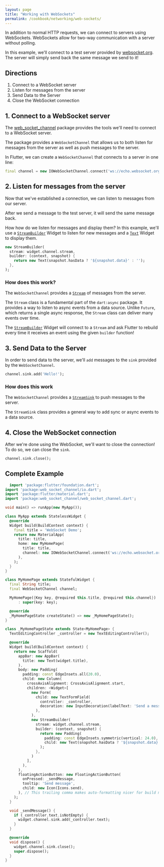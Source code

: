 ```yaml
---
layout: page
title: "Working with WebSockets"
permalink: /cookbook/networking/web-sockets/
---
```


In addition to normal HTTP requests, we can connect to servers using WebSockets.
WebSockets allow for two-way communication with a server without polling.

In this example, we'll connect to a test server provided by 
[websocket.org](http://www.websocket.org/echo.html). The server will simply send
back the same message we send to it!

## Directions

  1. Connect to a WebSocket server 
  2. Listen for messages from the server 
  3. Send Data to the Server
  4. Close the WebSocket connection
  
## 1. Connect to a WebSocket server

The [web_socket_channel](https://pub.dartlang.org/packages/web_socket_channel) 
package provides the tools we'll need to connect to a WebSocket server.

The package provides a `WebSocketChannel` that allows us to both listen for 
messages from the server as well as push messages to the server. 

In Flutter, we can create a `WebSocketChannel` that connects to a server in one 
line:

```dart
final channel = new IOWebSocketChannel.connect('ws://echo.websocket.org');
```

## 2. Listen for messages from the server

Now that we've established a connection, we can listen to messages from our 
server.

After we send a message to the test server, it will send the same message back. 

How how do we listen for messages and display them? In this example, we'll use 
a [`StreamBuilder`](https://docs.flutter.io/flutter/widgets/StreamBuilder-class.html) 
Widget to listen for new messages and a [`Text`](https://docs.flutter.io/flutter/widgets/Text-class.html) 
Widget to display them.

```dart
new StreamBuilder(
  stream: widget.channel.stream,
  builder: (context, snapshot) {
    return new Text(snapshot.hasData ? '${snapshot.data}' : '');
  },
);
```

### How does this work?

The `WebSocketChannel` provides a [`Stream`](https://docs.flutter.io/flutter/dart-async/Stream-class.html)
of messages from the server. 

The `Stream` class is a fundamental part of the `dart:async` package. It
provides a way to listen to async events from a data source. Unlike `Future`, 
which returns a single async response, the `Stream` class can deliver many
events over time. 

The [`StreamBuilder`](https://docs.flutter.io/flutter/widgets/StreamBuilder-class.html)
Widget will connect to a `Stream` and ask Flutter to rebuild every time it 
receives an event using the given `builder` function! 

## 3. Send Data to the Server

In order to send data to the server, we'll `add` messages to the `sink` provided
by the `WebSocketChannel`.

```dart
channel.sink.add('Hello!');
```

### How does this work

The `WebSocketChannel` provides a [`StreamSink`](https://docs.flutter.io/flutter/dart-async/StreamSink-class.html)
to push messages to the server. 

The `StreamSink` class provides a general way to add sync or async events to a 
data source.

## 4. Close the WebSocket connection

After we're done using the WebSocket, we'll want to close the connection! To do 
so, we can close the `sink`.

```dart
channel.sink.close();
```

## Complete Example

```dart
  import 'package:flutter/foundation.dart';
import 'package:web_socket_channel/io.dart';
import 'package:flutter/material.dart';
import 'package:web_socket_channel/web_socket_channel.dart';

void main() => runApp(new MyApp());

class MyApp extends StatelessWidget {
  @override
  Widget build(BuildContext context) {
    final title = 'WebSocket Demo';
    return new MaterialApp(
      title: title,
      home: new MyHomePage(
        title: title,
        channel: new IOWebSocketChannel.connect('ws://echo.websocket.org'),
      ),
    );
  }
}

class MyHomePage extends StatefulWidget {
  final String title;
  final WebSocketChannel channel;

  MyHomePage({Key key, @required this.title, @required this.channel})
      : super(key: key);

  @override
  _MyHomePageState createState() => new _MyHomePageState();
}

class _MyHomePageState extends State<MyHomePage> {
  TextEditingController _controller = new TextEditingController();

  @override
  Widget build(BuildContext context) {
    return new Scaffold(
      appBar: new AppBar(
        title: new Text(widget.title),
      ),
      body: new Padding(
        padding: const EdgeInsets.all(20.0),
        child: new Column(
          crossAxisAlignment: CrossAxisAlignment.start,
          children: <Widget>[
            new Form(
              child: new TextFormField(
                controller: _controller,
                decoration: new InputDecoration(labelText: 'Send a message'),
              ),
            ),
            new StreamBuilder(
              stream: widget.channel.stream,
              builder: (context, snapshot) {
                return new Padding(
                  padding: const EdgeInsets.symmetric(vertical: 24.0),
                  child: new Text(snapshot.hasData ? '${snapshot.data}' : ''),
                );
              },
            )
          ],
        ),
      ),
      floatingActionButton: new FloatingActionButton(
        onPressed: _sendMessage,
        tooltip: 'Send message',
        child: new Icon(Icons.send),
      ), // This trailing comma makes auto-formatting nicer for build methods.
    );
  }

  void _sendMessage() {
    if (_controller.text.isNotEmpty) {
      widget.channel.sink.add(_controller.text);
    }
  }

  @override
  void dispose() {
    widget.channel.sink.close();
    super.dispose();
  }
}
```